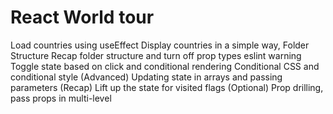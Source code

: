 # React World tour

Load countries using useEffect
Display countries in a simple way, Folder Structure
Recap folder structure and turn off prop types eslint warning
Toggle state based on click and conditional rendering
Conditional CSS and conditional style
(Advanced) Updating state in arrays and passing parameters
(Recap) Lift up the state for visited flags
(Optional) Prop drilling, pass props in multi-level
